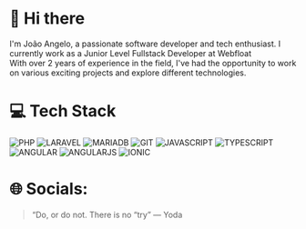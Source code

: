 # 👋 Hi there

I'm João Angelo, a passionate software developer and tech enthusiast. I currently work as a Junior Level Fullstack Developer at Webfloat </br>
With over 2 years of experience in the field, I've had the opportunity to work on various exciting projects and explore different technologies.

# 💻 Tech Stack
![PHP](https://img.shields.io/badge/PHP-777BB4?style=for-the-badge&logo=php&logoColor=white) 
![LARAVEL](https://img.shields.io/badge/Laravel-FF2D20?style=for-the-badge&logo=laravel&logoColor=white) 
![MARIADB](https://img.shields.io/badge/MariaDB-003545?style=for-the-badge&logo=mariadb&logoColor=white) 
![GIT](https://img.shields.io/badge/GIT-E44C30?style=for-the-badge&logo=git&logoColor=white) 
![JAVASCRIPT](https://img.shields.io/badge/JavaScript-323330?style=for-the-badge&logo=javascript&logoColor=F7DF1E)
![TYPESCRIPT](https://img.shields.io/badge/TypeScript-007ACC?style=for-the-badge&logo=typescript&logoColor=white)
![ANGULAR](https://img.shields.io/badge/Angular-DD0031?style=for-the-badge&logo=angular&logoColor=white)
![ANGULARJS](https://img.shields.io/badge/AngularJS-E23237?style=for-the-badge&logo=angularjs&logoColor=white)
![IONIC](https://img.shields.io/badge/Ionic-3880FF?style=for-the-badge&logo=ionic&logoColor=white)

# 🌐 Socials:


> “Do, or do not. There is no “try” — Yoda
